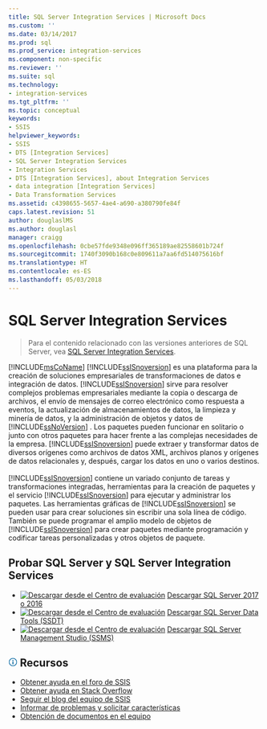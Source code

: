 ```yaml
---
title: SQL Server Integration Services | Microsoft Docs
ms.custom: ''
ms.date: 03/14/2017
ms.prod: sql
ms.prod_service: integration-services
ms.component: non-specific
ms.reviewer: ''
ms.suite: sql
ms.technology:
- integration-services
ms.tgt_pltfrm: ''
ms.topic: conceptual
keywords:
- SSIS
helpviewer_keywords:
- SSIS
- DTS [Integration Services]
- SQL Server Integration Services
- Integration Services
- DTS [Integration Services], about Integration Services
- data integration [Integration Services]
- Data Transformation Services
ms.assetid: c4398655-5657-4ae4-a690-a380790fe84f
caps.latest.revision: 51
author: douglaslMS
ms.author: douglasl
manager: craigg
ms.openlocfilehash: 0cbe57fde9348e096ff365189ae82558601b724f
ms.sourcegitcommit: 1740f3090b168c0e809611a7aa6fd514075616bf
ms.translationtype: HT
ms.contentlocale: es-ES
ms.lasthandoff: 05/03/2018
---
```

# <a name="sql-server-integration-services"></a>SQL Server Integration Services

 > Para el contenido relacionado con las versiones anteriores de SQL Server, vea [SQL Server Integration Services](https://msdn.microsoft.com/library/ms141026(SQL.120).aspx).

[!INCLUDE[msCoName](../includes/msconame-md.md)] [!INCLUDE[ssISnoversion](../includes/ssisnoversion-md.md)] es una plataforma para la creación de soluciones empresariales de transformaciones de datos e integración de datos. [!INCLUDE[ssISnoversion](../includes/ssisnoversion-md.md)] sirve para resolver complejos problemas empresariales mediante la copia o descarga de archivos, el envío de mensajes de correo electrónico como respuesta a eventos, la actualización de almacenamientos de datos, la limpieza y minería de datos, y la administración de objetos y datos de [!INCLUDE[ssNoVersion](../includes/ssnoversion-md.md)] . Los paquetes pueden funcionar en solitario o junto con otros paquetes para hacer frente a las complejas necesidades de la empresa. [!INCLUDE[ssISnoversion](../includes/ssisnoversion-md.md)] puede extraer y transformar datos de diversos orígenes como archivos de datos XML, archivos planos y orígenes de datos relacionales y, después, cargar los datos en uno o varios destinos.<br /><br /> [!INCLUDE[ssISnoversion](../includes/ssisnoversion-md.md)] contiene un variado conjunto de tareas y transformaciones integradas, herramientas para la creación de paquetes y el servicio [!INCLUDE[ssISnoversion](../includes/ssisnoversion-md.md)] para ejecutar y administrar los paquetes. Las herramientas gráficas de [!INCLUDE[ssISnoversion](../includes/ssisnoversion-md.md)] se pueden usar para crear soluciones sin escribir una sola línea de código. También se puede programar el amplio modelo de objetos de [!INCLUDE[ssISnoversion](../includes/ssisnoversion-md.md)] para crear paquetes mediante programación y codificar tareas personalizadas y otros objetos de paquete.

## <a name="try-sql-server-and-sql-server-integration-services"></a>Probar SQL Server y SQL Server Integration Services
- [![Descargar desde el Centro de evaluación](../includes/media/download2.png)](http://go.microsoft.com/fwlink/?LinkID=829477) [Descargar SQL Server 2017 o 2016](https://www.microsoft.com/evalcenter/evaluate-sql-server)
- [![Descargar desde el Centro de evaluación](../includes/media/download2.png)](../ssdt/download-sql-server-data-tools-ssdt.md) [Descargar SQL Server Data Tools (SSDT)](../ssdt/download-sql-server-data-tools-ssdt.md)
- [![Descargar desde el Centro de evaluación](../includes/media/download2.png)](../ssms/download-sql-server-management-studio-ssms.md) [Descargar SQL Server Management Studio (SSMS)](../ssms/download-sql-server-management-studio-ssms.md)

##  <a name="infotipsql-servermediainfo-tippng-resources"></a>![info_tip](../sql-server/media/info-tip.png) Recursos
-   [Obtener ayuda en el foro de SSIS](https://social.msdn.microsoft.com/Forums/home?forum=sqlintegrationservices)
-   [Obtener ayuda en Stack Overflow](http://stackoverflow.com/questions/tagged/ssis)  
-   [Seguir el blog del equipo de SSIS](https://blogs.msdn.microsoft.com/ssis/)
-   [Informar de problemas y solicitar características](https://feedback.azure.com/forums/908035-sql-server)
-   [Obtención de documentos en el equipo](../sql-server/sql-server-help-installation.md)
